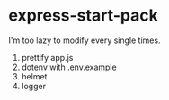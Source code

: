 # express-start-pack
I'm too lazy to modify  every single times.

1. prettify app.js
2. dotenv with .env.example
3. helmet
4. logger
